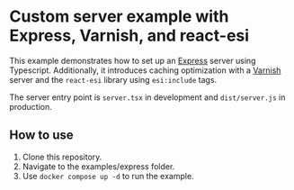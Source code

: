# Custom server example with Express, Varnish, and react-esi

This example demonstrates how to set up an [Express](https://expressjs.com/) server using Typescript. Additionally, it introduces caching optimization with a [Varnish](https://varnish-cache.org/intro/) server and the `react-esi` library using `esi:include` tags.

The server entry point is `server.tsx` in development and `dist/server.js` in production.

## How to use

1. Clone this repository.
2. Navigate to the examples/express folder.
3. Use `docker compose up -d` to run the example.

